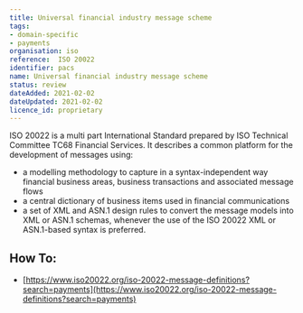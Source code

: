 ```yaml
---
title: Universal financial industry message scheme
tags:
- domain-specific
- payments
organisation: iso
reference:	ISO 20022
identifier:	pacs
name: Universal financial industry message scheme
status: review
dateAdded: 2021-02-02
dateUpdated: 2021-02-02
licence_id: proprietary
---
```




ISO 20022 is a multi part International Standard prepared by ISO Technical Committee TC68 Financial Services. It describes a common platform for the development of messages using:
 - a modelling methodology to capture in a syntax-independent way financial business areas, business transactions and associated message flows
 - a central dictionary of business items used in financial communications
 - a set of XML and ASN.1 design rules to convert the message models into XML or ASN.1 schemas, whenever the use of the ISO 20022 XML or ASN.1-based syntax is preferred.


## How To:
 - [https://www.iso20022.org/iso-20022-message-definitions?search=payments](https://www.iso20022.org/iso-20022-message-definitions?search=payments)
